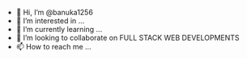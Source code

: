 - 👋 Hi, I’m @banuka1256
- 👀 I’m interested in ...
- 🌱 I’m currently learning ...
- 💞️ I’m looking to collaborate on FULL STACK WEB DEVELOPMENTS
- 📫 How to reach me ...

<!---
banuka1256/banuka1256 is a ✨ special ✨ repository because its `README.md` (this file) appears on your GitHub profile.
You can click the Preview link to take a look at your changes.
--->
